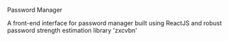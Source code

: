 Password Manager

A front-end interface for password manager built using ReactJS and robust password strength estimation library 'zxcvbn'

